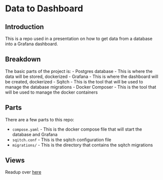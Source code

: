 # Data to Dashboard

## Introduction

This is a repo used in a presentation on how to get data from a database into a Grafana dashboard.

## Breakdown

The basic parts of the project is:
    - Postgres database - This is where the data will be stored, dockerized
    - Grafana - This is where the dashboard will be created, dockerized
    - Sqitch - This is the tool that will be used to manage the database migrations
    - Docker Composer - This is the tool that will be used to manage the docker containers
## Parts

There are a few parts to this repo:

* `compose.yaml` - This is the docker compose file that will start the database and Grafana
* `sqitch.conf` - This is the sqitch configuration file
* `migrations/` - This is the directory that contains the sqitch migrations

## Views

Readup over [here](https://hashrocket.com/blog/posts/materialized-view-strategies-using-postgresql)
